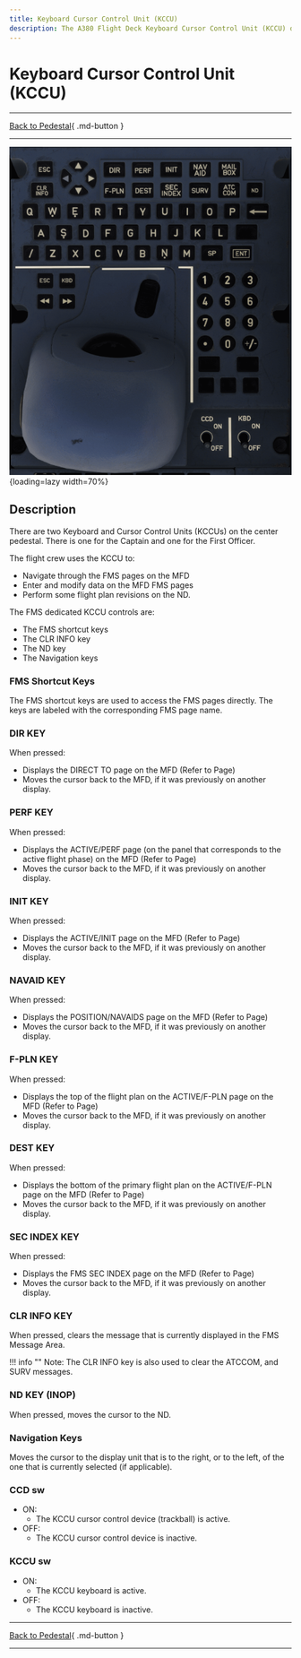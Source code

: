 ```yaml
---
title: Keyboard Cursor Control Unit (KCCU)
description: The A380 Flight Deck Keyboard Cursor Control Unit (KCCU) description.
---
```


# Keyboard Cursor Control Unit (KCCU)

---

[Back to Pedestal](../overviews/pedestal.md){ .md-button }

---

![img_1.png](../../../assets/a380x-briefing/flight-deck/pedestal/kccu.png){loading=lazy width=70%}


## Description

There are two Keyboard and Cursor Control Units (KCCUs) on the center pedestal. There is one for
the Captain and one for the First Officer.

The flight crew uses the KCCU to:

- Navigate through the FMS pages on the MFD
- Enter and modify data on the MFD FMS pages
- Perform some flight plan revisions on the ND.

The FMS dedicated KCCU controls are:

- The FMS shortcut keys
- The CLR INFO key
- The ND key
- The Navigation keys

### FMS Shortcut Keys

The FMS shortcut keys are used to access the FMS pages directly. The keys are labeled with the
corresponding FMS page name.

### DIR KEY
When pressed:

- Displays the DIRECT TO page on the MFD (Refer to Page)
- Moves the cursor back to the MFD, if it was previously on another display.

### PERF KEY
When pressed:

- Displays the ACTIVE/PERF page (on the panel that corresponds to the active flight phase) on the MFD (Refer to Page)
- Moves the cursor back to the MFD, if it was previously on another display.

### INIT KEY
When pressed:

- Displays the ACTIVE/INIT page on the MFD (Refer to Page)
- Moves the cursor back to the MFD, if it was previously on another display.

### NAVAID KEY
When pressed:

- Displays the POSITION/NAVAIDS page on the MFD (Refer to Page)
- Moves the cursor back to the MFD, if it was previously on another display.

### F-PLN KEY
When pressed:

- Displays the top of the flight plan on the ACTIVE/F-PLN page on the MFD (Refer to Page)
- Moves the cursor back to the MFD, if it was previously on another display.

### DEST KEY
When pressed:

- Displays the bottom of the primary flight plan on the ACTIVE/F-PLN page on the MFD (Refer to Page)
- Moves the cursor back to the MFD, if it was previously on another display.

### SEC INDEX KEY
When pressed:

- Displays the FMS SEC INDEX page on the MFD (Refer to Page)
- Moves the cursor back to the MFD, if it was previously on another display.

### CLR INFO KEY
When pressed, clears the message that is currently displayed in the FMS Message Area.

!!! info ""
    Note: The CLR INFO key is also used to clear the ATCCOM, and SURV messages.

### ND KEY (INOP)
When pressed, moves the cursor to the ND.

### Navigation Keys
Moves the cursor to the display unit that is to the right, or to the left, of the one that is currently selected 
(if applicable).

### CCD sw

- ON:
    - The KCCU cursor control device (trackball) is active.
- OFF:
    - The KCCU cursor control device is inactive.

### KCCU sw

- ON:
    - The KCCU keyboard is active.
- OFF:
    - The KCCU keyboard is inactive.

---

[Back to Pedestal](../overviews/pedestal.md){ .md-button }

---



